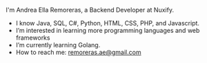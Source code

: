 I'm Andrea Ella Remoreras, a Backend Developer at Nuxify.

- I know Java, SQL, C#, Python, HTML, CSS, PHP, and Javascript.
- I’m interested in learning more programming languages and web frameworks
- I’m currently learning Golang.
- How to reach me: remoreras.ae@gmail.com

<!---

--->
